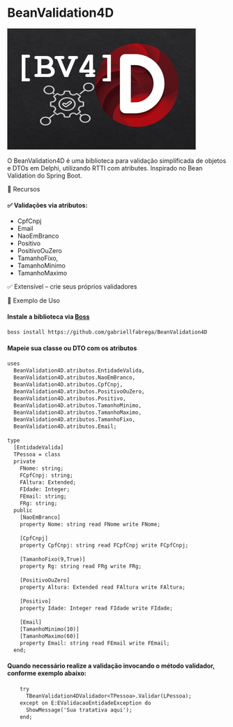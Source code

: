 # BeanValidation4D

[![](https://raw.githubusercontent.com/gabriellfabrega/BeanValidation4D/refs/heads/main/logo.png)](https://raw.githubusercontent.com/gabriellfabrega/BeanValidation4D/refs/heads/main/logo.png)

O BeanValidation4D é uma biblioteca para validação simplificada de objetos e DTOs em Delphi, utilizando RTTI com atributes. Inspirado no Bean Validation do Spring Boot.

🚀 Recursos

#### ✅ Validações via atributos: 
 - CpfCnpj
 - Email
 - NaoEmBranco
 - Positivo
 - PositivoOuZero
 - TamanhoFixo,
 - TamanhoMinimo 
 - TamanhoMaximo

✅ Extensível – crie seus próprios validadores

📌 Exemplo de Uso

#### Instale a biblioteca via [Boss](https://github.com/HashLoad/boss "")
```bash
boss install https://github.com/gabriellfabrega/BeanValidation4D
```

#### Mapeie sua classe ou DTO com os atributos

```delphi
uses
  BeanValidation4D.atributos.EntidadeValida,
  BeanValidation4D.atributos.NaoEmBranco,
  BeanValidation4D.atributos.CpfCnpj,
  BeanValidation4D.atributos.PositivoOuZero,
  BeanValidation4D.atributos.Positivo,
  BeanValidation4D.atributos.TamanhoMinimo,
  BeanValidation4D.atributos.TamanhoMaximo,
  BeanValidation4D.atributos.TamanhoFixo,
  BeanValidation4D.atributos.Email;

type
  [EntidadeValida]
  TPessoa = class
  private
    FNome: string;
    FCpfCnpj: string;
    FAltura: Extended;
    FIdade: Integer;
    FEmail: string;
    FRg: string;
  public
    [NaoEmBranco]
    property Nome: string read FNome write FNome;

    [CpfCnpj]
    property CpfCnpj: string read FCpfCnpj write FCpfCnpj;

    [TamanhoFixo(9,True)]
    property Rg: string read FRg write FRg;

    [PositivoOuZero]
    property Altura: Extended read FAltura write FAltura;

    [Positivo]
    property Idade: Integer read FIdade write FIdade;

    [Email]
    [TamanhoMinimo(10)]
    [TamanhoMaximo(60)]
    property Email: string read FEmail write FEmail;
  end;

```

#### Quando necessário realize a validação invocando o método validador, conforme exemplo abaixo:

```delphi
    try
      TBeanValidation4DValidador<TPessoa>.Validar(LPessoa);
    except on E:EValidacaoEntidadeException do
      ShowMessage('Sua tratativa aqui');
    end;
```
